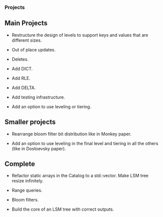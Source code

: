 ### Projects

## Main Projects

- Restructure the design of levels to support keys and values that are different sizes.

- Out of place updates.

- Deletes.

- Add DICT.

- Add RLE.

- Add DELTA.

- Add testing infrastructure.

- Add an option to use leveling or tiering.


## Smaller projects

- Rearrange bloom filter bit distribution like in Monkey paper.

- Add an option to use leveling in the final level and tiering in all the others (like in Dostoevsky paper).


## Complete

- Refactor static arrays in the Catalog to a std::vector. Make LSM tree resize infinitely.

- Range queries.

- Bloom filters.

- Build the core of an LSM tree with correct outputs.
